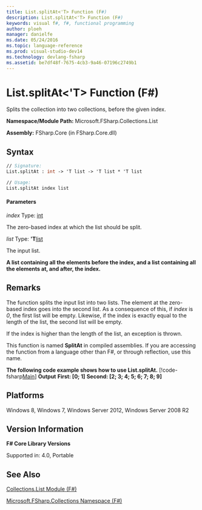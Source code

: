 ```yaml
---
title: List.splitAt<'T> Function (F#)
description: List.splitAt<'T> Function (F#)
keywords: visual f#, f#, functional programming
author: ploeh
manager: danielfe
ms.date: 05/24/2016
ms.topic: language-reference
ms.prod: visual-studio-dev14
ms.technology: devlang-fsharp
ms.assetid: be7df48f-7675-4cb3-9a46-07196c2749b1 
---
```


# List.splitAt<'T> Function (F#)

Splits the collection into two collections, before the given index.

**Namespace/Module Path:** Microsoft.FSharp.Collections.List

**Assembly:** FSharp.Core (in FSharp.Core.dll)


## Syntax

```fsharp
// Signature:
List.splitAt : int -> 'T list -> 'T list * 'T list

// Usage:
List.splitAt index list
```

#### Parameters
*index*
Type: [int](https://msdn.microsoft.com/library/025d5455-3622-4ea5-9573-3ecbd4ee1375)


The zero-based index at which the list should be split.


*list*
Type: **'T**[list](https://msdn.microsoft.com/library/c627b668-477b-4409-91ed-06d7f1b3e4a7)


The input list.



**A list containing all the elements before the index, and a list containing all the elements at, and after, the index.**
## Remarks
The function splits the input list into two lists. The element at the zero-based index goes into the second list. As a consequence of this, if *index* is *0*, the first list will be empty. Likewise, if the index is exactly equal to the length of the list, the second list will be empty.

If the index is higher than the length of the list, an exception is thrown. 

This function is named **SplitAt** in compiled assemblies. If you are accessing the function from a language other than F#, or through reflection, use this name.

**The following code example shows how to use List.splitAt.**
[!code-fsharp[Main](snippets/fslists/snippet112.fs)]
**Output**
**First: [0; 1]**
**Second: [2; 3; 4; 5; 6; 7; 8; 9]**
## Platforms
Windows 8, Windows 7, Windows Server 2012, Windows Server 2008 R2


## Version Information
**F# Core Library Versions**

Supported in: 4.0, Portable




## See Also
[Collections.List Module &#40;F&#35;&#41;](Collections.List-Module-%5BFSharp%5D.md)

[Microsoft.FSharp.Collections Namespace &#40;F&#35;&#41;](Microsoft.FSharp.Collections-Namespace-%5BFSharp%5D.md)


